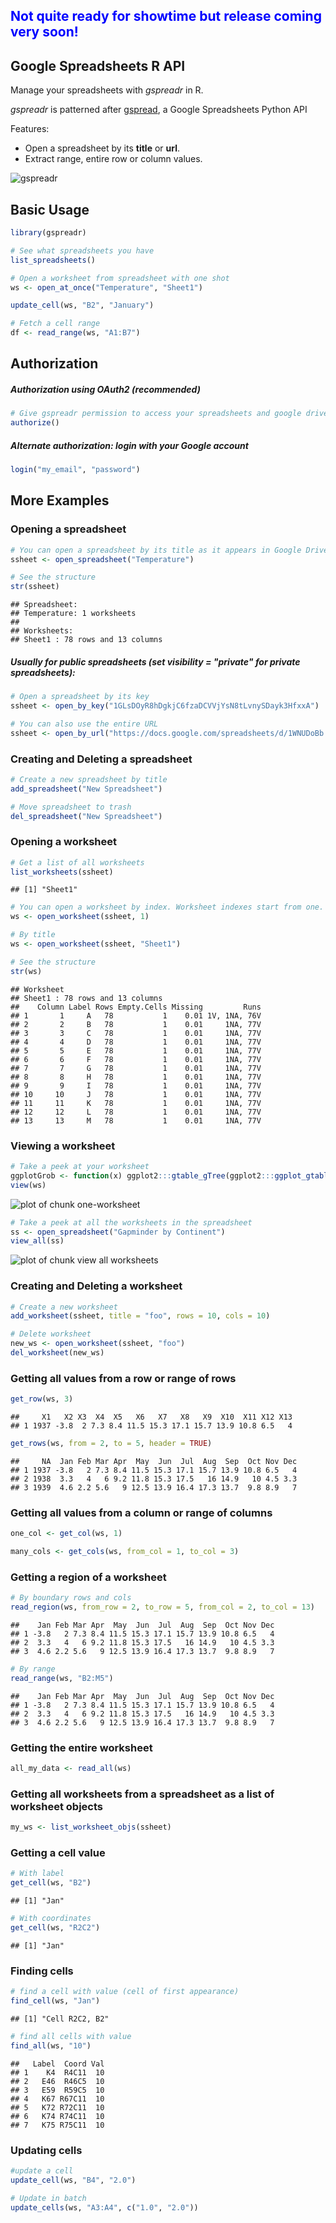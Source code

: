 <span style="color:blue">**Not quite ready for showtime but release coming very soon!**</span>
---

Google Spreadsheets R API
---

Manage your spreadsheets with *gspreadr* in R. 

*gspreadr* is patterned after [gspread](https://github.com/burnash/gspread), a Google Spreadsheets Python API


Features:

-   Open a spreadsheet by its **title** or **url**.
-   Extract range, entire row or column values.

![gspreadr](figure/gspreadr.png)

Basic Usage
---

```r
library(gspreadr)
```

```r
# See what spreadsheets you have
list_spreadsheets()

# Open a worksheet from spreadsheet with one shot
ws <- open_at_once("Temperature", "Sheet1")

update_cell(ws, "B2", "January")

# Fetch a cell range
df <- read_range(ws, "A1:B7")
```

Authorization
---
##### Authorization using OAuth2 (recommended)

```r
# Give gspreadr permission to access your spreadsheets and google drive
authorize() 
```

##### Alternate authorization: login with your Google account


```r
login("my_email", "password")
```
  
More Examples
---
### Opening a spreadsheet


```r
# You can open a spreadsheet by its title as it appears in Google Drive
ssheet <- open_spreadsheet("Temperature")

# See the structure
str(ssheet)
```

```
## Spreadsheet:
## Temperature: 1 worksheets
## 
## Worksheets:
## Sheet1 : 78 rows and 13 columns
```

##### Usually for public spreadsheets (set visibility = "private" for private spreadsheets): 

```r
# Open a spreadsheet by its key 
ssheet <- open_by_key("1GLsDOyR8hDgkjC6fzaDCVVjYsN8tLvnySDayk3HfxxA")

# You can also use the entire URL
ssheet <- open_by_url("https://docs.google.com/spreadsheets/d/1WNUDoBb...")
```

### Creating and Deleting a spreadsheet


```r
# Create a new spreadsheet by title
add_spreadsheet("New Spreadsheet")

# Move spreadsheet to trash
del_spreadsheet("New Spreadsheet")
```

### Opening a worksheet


```r
# Get a list of all worksheets
list_worksheets(ssheet)
```

```
## [1] "Sheet1"
```

```r
# You can open a worksheet by index. Worksheet indexes start from one.
ws <- open_worksheet(ssheet, 1)

# By title
ws <- open_worksheet(ssheet, "Sheet1")

# See the structure
str(ws)
```

```
## Worksheet
## Sheet1 : 78 rows and 13 columns
##    Column Label Rows Empty.Cells Missing         Runs
## 1       1     A   78           1    0.01 1V, 1NA, 76V
## 2       2     B   78           1    0.01     1NA, 77V
## 3       3     C   78           1    0.01     1NA, 77V
## 4       4     D   78           1    0.01     1NA, 77V
## 5       5     E   78           1    0.01     1NA, 77V
## 6       6     F   78           1    0.01     1NA, 77V
## 7       7     G   78           1    0.01     1NA, 77V
## 8       8     H   78           1    0.01     1NA, 77V
## 9       9     I   78           1    0.01     1NA, 77V
## 10     10     J   78           1    0.01     1NA, 77V
## 11     11     K   78           1    0.01     1NA, 77V
## 12     12     L   78           1    0.01     1NA, 77V
## 13     13     M   78           1    0.01     1NA, 77V
```

### Viewing a worksheet

```r
# Take a peek at your worksheet
ggplotGrob <- function(x) ggplot2:::gtable_gTree(ggplot2:::ggplot_gtable(x))
view(ws)
```

![plot of chunk one-worksheet](figure/one-worksheet.png) 

```r
# Take a peek at all the worksheets in the spreadsheet
ss <- open_spreadsheet("Gapminder by Continent")
view_all(ss)
```

![plot of chunk view all worksheets](figure/all-worksheets.png)

### Creating and Deleting a worksheet


```r
# Create a new worksheet
add_worksheet(ssheet, title = "foo", rows = 10, cols = 10)

# Delete worksheet
new_ws <- open_worksheet(ssheet, "foo")
del_worksheet(new_ws)
```

### Getting all values from a row or range of rows


```r
get_row(ws, 3)
```

```
##     X1   X2 X3  X4  X5   X6   X7   X8   X9  X10  X11 X12 X13
## 1 1937 -3.8  2 7.3 8.4 11.5 15.3 17.1 15.7 13.9 10.8 6.5   4
```

```r
get_rows(ws, from = 2, to = 5, header = TRUE)
```

```
##     NA  Jan Feb Mar Apr  May  Jun  Jul  Aug  Sep  Oct Nov Dec
## 1 1937 -3.8   2 7.3 8.4 11.5 15.3 17.1 15.7 13.9 10.8 6.5   4
## 2 1938  3.3   4   6 9.2 11.8 15.3 17.5   16 14.9   10 4.5 3.3
## 3 1939  4.6 2.2 5.6   9 12.5 13.9 16.4 17.3 13.7  9.8 8.9   7
```

### Getting all values from a column or range of columns

```r
one_col <- get_col(ws, 1)

many_cols <- get_cols(ws, from_col = 1, to_col = 3)
```

### Getting a region of a worksheet

```r
# By boundary rows and cols
read_region(ws, from_row = 2, to_row = 5, from_col = 2, to_col = 13)
```

```
##    Jan Feb Mar Apr  May  Jun  Jul  Aug  Sep  Oct Nov Dec
## 1 -3.8   2 7.3 8.4 11.5 15.3 17.1 15.7 13.9 10.8 6.5   4
## 2  3.3   4   6 9.2 11.8 15.3 17.5   16 14.9   10 4.5 3.3
## 3  4.6 2.2 5.6   9 12.5 13.9 16.4 17.3 13.7  9.8 8.9   7
```

```r
# By range
read_range(ws, "B2:M5")
```

```
##    Jan Feb Mar Apr  May  Jun  Jul  Aug  Sep  Oct Nov Dec
## 1 -3.8   2 7.3 8.4 11.5 15.3 17.1 15.7 13.9 10.8 6.5   4
## 2  3.3   4   6 9.2 11.8 15.3 17.5   16 14.9   10 4.5 3.3
## 3  4.6 2.2 5.6   9 12.5 13.9 16.4 17.3 13.7  9.8 8.9   7
```

### Getting the entire worksheet

```r
all_my_data <- read_all(ws)
```

### Getting all worksheets from a spreadsheet as a list of worksheet objects

```r
my_ws <- list_worksheet_objs(ssheet)
```

### Getting a cell value


```r
# With label
get_cell(ws, "B2")
```

```
## [1] "Jan"
```

```r
# With coordinates
get_cell(ws, "R2C2")
```

```
## [1] "Jan"
```

### Finding cells

```r
# find a cell with value (cell of first appearance)
find_cell(ws, "Jan")
```

```
## [1] "Cell R2C2, B2"
```

```r
# find all cells with value
find_all(ws, "10")
```

```
##   Label  Coord Val
## 1    K4  R4C11  10
## 2   E46  R46C5  10
## 3   E59  R59C5  10
## 4   K67 R67C11  10
## 5   K72 R72C11  10
## 6   K74 R74C11  10
## 7   K75 R75C11  10
```

### Updating cells 

```r
#update a cell
update_cell(ws, "B4", "2.0")

# Update in batch
update_cells(ws, "A3:A4", c("1.0", "2.0"))
```
